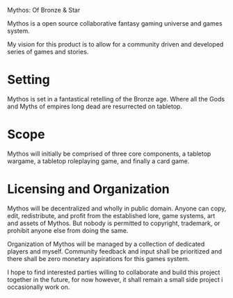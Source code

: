 Mythos: Of Bronze & Star

Mythos is a open source collaborative fantasy gaming universe and games system.

My vision for this product is to allow for a community driven and developed series of games and stories.

# Setting

Mythos is set in a fantastical retelling of the Bronze age. Where all the Gods and Myths of empires long dead are resurrected on tabletop.

# Scope 

Mythos will initially be comprised of three core components, a tabletop wargame, a tabletop roleplaying game, and finally a card game. 

# Licensing and Organization

Mythos will be decentralized and wholly in public domain. Anyone can copy, edit, redistribute, and profit from the established lore, game systems, art and assets of Mythos. But nobody is permitted to copyright, trademark, or prohibit anyone else from doing the same. 

Organization of Mythos will be managed by a collection of dedicated players and myself. Community feedback and input shall be prioritized and there shall be zero monetary aspirations for this games system. 


I hope to find interested parties willing to collaborate and build this project together in the future, for now however, it shall remain a small side project i occasionally work on.
